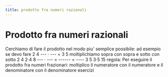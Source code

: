 ```yaml
---
title: prodotto fra numeri razionali
---
```


Prodotto fra numeri razionali
===

Cerchiamo di fare il prodotto nel modo piu' semplice possibile: ad esempio se devo fare
2      4
--- · --- =
3      5
moltiplichiamo sopra con sopra e sotto con sotto
2      4      2·4       8
--- · --- = ------ = ----
3      5      3·5      15
regola:
Per eseguire il prodotto fra numeri frazionari: moltiplico il numeratore con il numeratore e il denominatore con il denominatore
esercizi